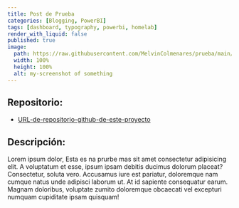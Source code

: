 ```yaml
---
title: Post de Prueba
categories: [Blogging, PowerBI]
tags: [dashboard, typography, powerbi, homelab]
render_with_liquid: false
published: true
image:
  path: https://raw.githubusercontent.com/MelvinColmenares/prueba/main/_PFINAL_IMAGENES/MAPA_DETALLE_CLP.png
  width: 100%
  height: 100%
  alt: my-screenshot of something
---
```

<!---
img_path: /assets/screenshots/2022-06-28-my-post
image:
  src: my-screenshot.png
  width: 100%
  height: 100%
  alt: my-screenshot of something

image:
  path: https://raw.githubusercontent.com/MelvinColmenares/prueba/main/_PFINAL_IMAGENES/MAPA_DETALLE_CLP.png
-->

## Repositorio:
- [URL-de-repositorio-github-de-este-proyecto](https://github.com/MelvinColmenares/prueba)

## Descripción:
Lorem ipsum dolor, Esta es na prurbe mas sit amet consectetur adipisicing elit. A voluptatum et esse, ipsum ipsam debitis ducimus dolorum placeat? Consectetur, soluta vero. Accusamus iure est pariatur, doloremque nam cumque natus unde adipisci laborum ut. At id sapiente consequatur earum. Magnam doloribus, voluptate zumito doloremque obcaecati vel excepturi numquam cupiditate ipsam quisquam!
